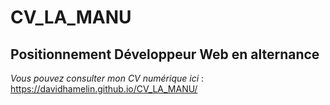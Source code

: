 # CV_LA_MANU
<h2>Positionnement Développeur Web en alternance</h2>

<em>Vous pouvez consulter mon CV numérique ici</em> : https://davidhamelin.github.io/CV_LA_MANU/

